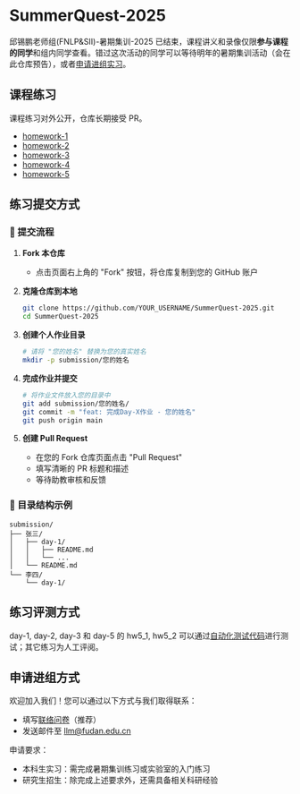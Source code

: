 # SummerQuest-2025

邱锡鹏老师组(FNLP&SII)-暑期集训-2025 已结束，课程讲义和录像仅限**参与课程的同学**和组内同学查看。错过这次活动的同学可以等待明年的暑期集训活动（会在此仓库预告），或者[申请进组实习](#申请进组方式)。

## 课程练习

课程练习对外公开，仓库长期接受 PR。

- [homework-1](https://fudan-nlp.feishu.cn/docx/Vq4Ndlji7oK8YVx8kqfczXgzn5b)
- [homework-2](https://fudan-nlp.feishu.cn/docx/KPP9dOH3for6TqxJJVqc6KLGnbc)
- [homework-3](https://fudan-nlp.feishu.cn/docx/Ro7PdHMyRoKmh5xUyrXcTfm5nnd)
- [homework-4](https://fudan-nlp.feishu.cn/docx/H9CedqiYBoikmmxP3FPcw8nHnuf)
- [homework-5](https://fudan-nlp.feishu.cn/docx/MIxmdnrBqovt3xxvBECcmnd1n2f)

## 练习提交方式

### 📝 提交流程

1. **Fork 本仓库**
   - 点击页面右上角的 "Fork" 按钮，将仓库复制到您的 GitHub 账户

2. **克隆仓库到本地**
   ```bash
   git clone https://github.com/YOUR_USERNAME/SummerQuest-2025.git
   cd SummerQuest-2025
   ```

3. **创建个人作业目录**
   ```bash
   # 请将 "您的姓名" 替换为您的真实姓名
   mkdir -p submission/您的姓名
   ```

4. **完成作业并提交**
   ```bash
   # 将作业文件放入您的目录中
   git add submission/您的姓名/
   git commit -m "feat: 完成Day-X作业 - 您的姓名"
   git push origin main
   ```

5. **创建 Pull Request**
   - 在您的 Fork 仓库页面点击 "Pull Request"
   - 填写清晰的 PR 标题和描述
   - 等待助教审核和反馈

### 📁 目录结构示例
```
submission/
├── 张三/
│   ├── day-1/
│   │   ├── README.md
│   │   └── ...
│   └── README.md
└── 李四/
    └── day-1/
```

## 练习评测方式

day-1, day-2, day-3 和 day-5 的 hw5_1, hw5_2 可以通过[自动化测试代码](https://github.com/WillQvQ/SummerQuest-2025/tree/main/judgement)进行测试；其它练习为人工评阅。

## 申请进组方式

欢迎加入我们！您可以通过以下方式与我们取得联系：

- 填写[联络问卷](https://fudan-nlp.feishu.cn/share/base/form/shrcn29UYq1MCpTH0GBZh3AWPPg)（推荐）
- 发送邮件至 llm@fudan.edu.cn

申请要求：
- 本科生实习：需完成暑期集训练习或实验室的入门练习
- 研究生招生：除完成上述要求外，还需具备相关科研经验

